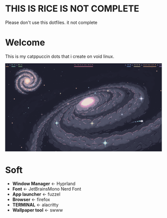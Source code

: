 # **THIS IS RICE IS NOT COMPLETE**
Please don't use this dotfiles. it not complete
# Welcome
This is my catppuccin dots that i create on void linux.

![screenshot](./screenshots/screenshot1.png)

# Soft
- **Window Manager** <- Hyprland
- **Font** <- JetBrainsMono Nerd Font
- **App launcher** <- fuzzel
- **Browser** <- firefox
- **TERMINAL** <- alacritty
- **Wallpaper tool** <- swww
